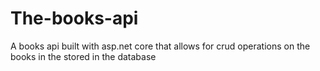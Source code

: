 # The-books-api
A books api built with asp.net core that allows for crud operations on the books in the stored in the database
